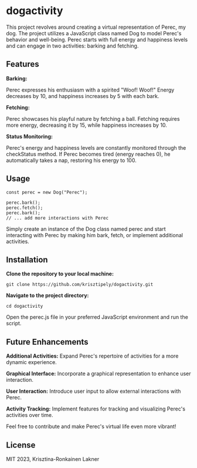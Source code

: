 # dogactivity
This project revolves around creating a virtual representation of Perec, my dog. The project utilizes a JavaScript class named Dog to model Perec's behavior and well-being. Perec starts with full energy and happiness levels and can engage in two activities: barking and fetching.

## Features
**Barking:**

Perec expresses his enthusiasm with a spirited "Woof! Woof!"
Energy decreases by 10, and happiness increases by 5 with each bark.

**Fetching:**

Perec showcases his playful nature by fetching a ball.
Fetching requires more energy, decreasing it by 15, while happiness increases by 10.

**Status Monitoring:**

Perec's energy and happiness levels are constantly monitored through the checkStatus method.
If Perec becomes tired (energy reaches 0), he automatically takes a nap, restoring his energy to 100.

## Usage

```
const perec = new Dog("Perec");

perec.bark();
perec.fetch();
perec.bark();
// ... add more interactions with Perec
```
Simply create an instance of the Dog class named perec and start interacting with Perec by making him bark, fetch, or implement additional activities.

## Installation

**Clone the repository to your local machine:**
```
git clone https://github.com/krisztipely/dogactivity.git
```

**Navigate to the project directory:**
```
cd dogactivity
```
Open the perec.js file in your preferred JavaScript environment and run the script.

## Future Enhancements

**Additional Activities:**
Expand Perec's repertoire of activities for a more dynamic experience.

**Graphical Interface:**
Incorporate a graphical representation to enhance user interaction.

**User Interaction:**
Introduce user input to allow external interactions with Perec.

**Activity Tracking:**
Implement features for tracking and visualizing Perec's activities over time.

Feel free to contribute and make Perec's virtual life even more vibrant!

## License
MIT 2023, Krisztina-Ronkainen Lakner
